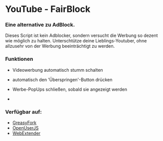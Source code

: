 # YouTube - FairBlock


### Eine alternative zu AdBlock.

Dieses Script ist kein Adblocker, sondern versucht die Werbung so dezent wie möglich zu halten.
Unterschtütze deine Lieblings-Youtuber, ohne allzusehr von der Werbung beeinträchtigt zu werden.

### Funktionen

- Videowerbung automatisch stumm schalten
- automatisch den 'Überspringen'-Button drücken
- Werbe-PopUps schließen, sobald sie angezeigt werden

-
### Verfügbar auf:

- [GreasyFork](https://greasyfork.org/de/scripts/13725-youtube-fair-ad-block "YouTube FairBlock")
- [OpenUserJS](https://openuserjs.org/scripts/VVind0wM4ker/YouTube_FairBlock "YouTube FairBlock")
- [WebExtender](http://www.webextender.net/scripts/show/487464.html "YouTube FairBlock")

